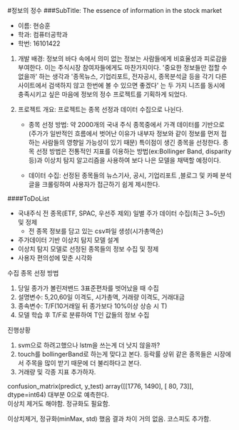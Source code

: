 #정보의 정수
###SubTitle: The essence of information in the stock market

+ 이름: 현승훈 
+ 학과: 컴퓨터공학과
+ 학번: 16101422

1. 개발 배경: 정보의 바다 속에서 의미 없는 정보는 사람들에게 비효율성과 피로감을 부여한다.
이는 주식시장 참여자들에게도 마찬가지이다. '중요한 정보들만 접할 수 없을까' 하는 생각과
'종목뉴스, 기업리포트, 전자공시, 종목분석글 등을 각기 다른 사이트에서 검색하지 않고 한번에 볼 수 있으면 좋겠다' 는 두 가지
니즈를 동시에 충족시키고 싶은 마음에 정보의 정수 프로젝트를 기획하게 되었다.

2. 프로젝트 개요: 프로젝트는 종목 선정과 데이터 수집으로 나뉜다.
    + 종목 선정 방법: 약 2000개의 국내 주식 종목중에서 가격 데이터를 기반으로(주가가 일반적인 흐름에서 벗어난 이유가 내부자 정보와 같이 정보를 먼저 접하는 사람들의 영향일 가능성이 있기 때문)
     특이점이 생긴 종목을 선정한다. 종목 선정 방법은 전통적인 지표를 이용하는 방법(ex:Bollinger Band, disparity 등)과
     이상치 탐지 알고리즘을 사용하여 보다 나은 모델을 채택할 예정이다.
    
    + 데이터 수집: 선정된 종목들의 뉴스기사, 공시, 기업리포트 ,블로그 및 카페 분석 글을 크롤링하여
    사용자가 접근하기 쉽게 제시한다.

  
####ToDoList
+ 국내주식 전 종목(ETF, SPAC, 우선주 제외) 일별 주가 데이터 수집(최근 3~5년) 및 정제
    + 전 종목 정보를 담고 있는 csv파일 생성(시가총액순)
+ 주가데이터 기반 이상치 탐지 모델 설계
+ 이상치 탐지 모델로 선정된 종목들의 정보 수집 및 정제
+ 사용자 편의성에 맞춘 시각화
     
수집 종목 선정 방법
1. 당일 종가가 볼린저밴드 3표준편차를 벗어났을 때 수집
2. 설명변수: 5,20,60일 이격도, 시가총액, 거래량 이격도, 거래대금
3. 종속변수: T/F(10거래일 뒤 종가보다 10%이상 상승 시 T)
4. 모델 학습 후 T/F로 분류하여 T인 값들의 정보 수집

진행상황
1. svm으로 하려고했으나 lstm을 쓰는게 더 낫지 않을까?
2. touch를 bollingerBand로 하는게 맞다고 본다. 등락률 상위 같은 종목들은 
시장에서 주목을 많이 받기 때문에 더 불리하다고 본다.
3. 거래량 및 각종 지표 추가하자.

confusion_matrix(predict, y_test)
array([[1776, 1490],
       [  80,   73]], dtype=int64)
대부분 0으로 예측한다.        
이상치 제거도 해야함.
정규화도 필요함.

이상치제거, 정규화(minMax, std) 했음 결과 차이 거의 없음.
코스피도 추가함.
